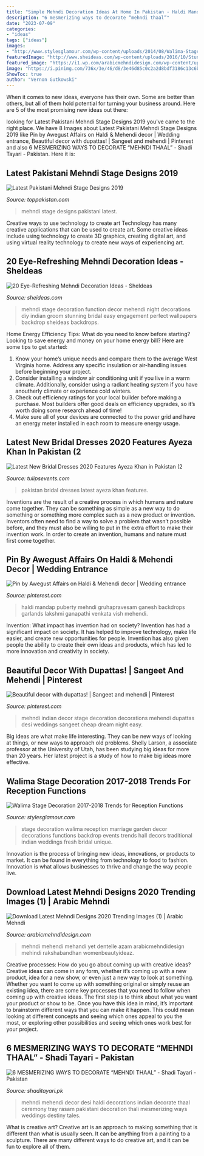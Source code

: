 ```yaml
---
title: "Simple Mehndi Decoration Ideas At Home In Pakistan - Haldi Mandap Puberty Mehndi Gruhapravesam Ganesh Backdrops Garlands Lakshmi Ganapathi Venkata Vish Mehendi"
description: "6 mesmerizing ways to decorate “mehndi thaal”"
date: "2023-07-09"
categories:
- "ideas"
tags: ["ideas"]
images:
- "http://www.stylesglamour.com/wp-content/uploads/2014/08/Walima-Stage-Decoration-ideas-11.jpg"
featuredImage: "http://www.sheideas.com/wp-content/uploads/2016/10/Stunning-Mehndi-Stage-for-Groom-and-Bridal.jpg"
featured_image: "https://i1.wp.com/arabicmehndidesign.com/wp-content/uploads/2020/01/Download-Latest-Mehndi-Designs-2020-Trending-Images-1.jpg?ssl=1"
image: "https://i.pinimg.com/736x/3e/46/d8/3e46d85c0c2a2d8bdf3186c13c6b1751.jpg"
ShowToc: true
author: "Vernon Gutkowski"
---
```



When it comes to new ideas, everyone has their own. Some are better than others, but all of them hold potential for turning your business around. Here are 5 of the most promising new ideas out there: 

	

		
looking for Latest Pakistani Mehndi Stage Designs 2019 you've came to the right place. We have 8 Images about Latest Pakistani Mehndi Stage Designs 2019 like Pin by Awegust Affairs on Haldi &amp; Mehendi decor | Wedding entrance, Beautiful decor with dupattas! | Sangeet and mehendi | Pinterest and also 6 MESMERIZING WAYS TO DECORATE “MEHNDI THAAL” - Shadi Tayari - Pakistan. Here it is:
		
    
## Latest Pakistani Mehndi Stage Designs 2019

<img loading=lazy src="https://www.toppakistan.com/wp-content/uploads/2016/03/mehndi-1.jpg" onerror="this.onerror=null;this.src='https://tse1.mm.bing.net/th?id=OIP.SLmD5bydidvnH2oN1kX7mQHaE7&amp;pid=15.1';" alt="Latest Pakistani Mehndi Stage Designs 2019">

_Source: toppakistan.com_

>mehndi stage designs pakistani latest. 

	

Creative ways to use technology to create art
Technology has many creative applications that can be used to create art. Some creative ideas include using technology to create 3D graphics, creating digital art, and using virtual reality technology to create new ways of experiencing art.

    
## 20 Eye-Refreshing Mehndi Decoration Ideas - SheIdeas

<img loading=lazy src="http://www.sheideas.com/wp-content/uploads/2016/10/Stunning-Mehndi-Stage-for-Groom-and-Bridal.jpg" onerror="this.onerror=null;this.src='https://tse4.mm.bing.net/th?id=OIP.mBFuRSN-acWkjdTEKs9z8QHaE7&amp;pid=15.1';" alt="20 Eye-Refreshing Mehndi Decoration Ideas - SheIdeas">

_Source: sheideas.com_

>mehndi stage decoration function decor mehendi night decorations diy indian groom stunning bridal easy engagement perfect wallpapers backdrop sheideas backdrops. 

	

Home Energy Efficiency Tips: What do you need to know before starting?
Looking to save energy and money on your home energy bill? Here are some tips to get started: 
1. Know your home’s unique needs and compare them to the average West Virginia home. Address any specific insulation or air-handling issues before beginning your project. 
2. Consider installing a window air conditioning unit if you live in a warm climate. Additionally, consider using a radiant heating system if you have anoutherly climate or experience cold winters. 
3. Check out efficiency ratings for your local builder before making a purchase. Most builders offer good deals on efficiency upgrades, so it’s worth doing some research ahead of time! 
4. Make sure all of your devices are connected to the power grid and have an energy meter installed in each room to measure energy usage.

    
## Latest New Bridal Dresses 2020 Features Ayeza Khan In Pakistan (2

<img loading=lazy src="https://i1.wp.com/www.tulipsevents.com/wp-content/uploads/2020/07/Latest-New-Bridal-Dresses-2020-Features-Ayeza-Khan-in-Pakistan-2.jpg?fit=724%2C1080&amp;ssl=1" onerror="this.onerror=null;this.src='https://tse1.mm.bing.net/th?id=OIP.OOPeULri5M5G7eosvqUIjAHaLD&amp;pid=15.1';" alt="Latest New Bridal Dresses 2020 Features Ayeza Khan in Pakistan (2">

_Source: tulipsevents.com_

>pakistan bridal dresses latest ayeza khan features. 

	

Inventions are the result of a creative process in which humans and nature come together. They can be something as simple as a new way to do something or something more complex such as a new product or invention. Inventors often need to find a way to solve a problem that wasn’t possible before, and they must also be willing to put in the extra effort to make their invention work. In order to create an invention, humans and nature must first come together.

    
## Pin By Awegust Affairs On Haldi &amp; Mehendi Decor | Wedding Entrance

<img loading=lazy src="https://i.pinimg.com/736x/3e/46/d8/3e46d85c0c2a2d8bdf3186c13c6b1751.jpg" onerror="this.onerror=null;this.src='https://tse3.mm.bing.net/th?id=OIP.v691dEKLxDtmByfv_WJ75AHaJ4&amp;pid=15.1';" alt="Pin by Awegust Affairs on Haldi &amp; Mehendi decor | Wedding entrance">

_Source: pinterest.com_

>haldi mandap puberty mehndi gruhapravesam ganesh backdrops garlands lakshmi ganapathi venkata vish mehendi. 

	

Invention: What impact has invention had on society?
Invention has had a significant impact on society. It has helped to improve technology, make life easier, and create new opportunities for people. Invention has also given people the ability to create their own ideas and products, which has led to more innovation and creativity in society.

    
## Beautiful Decor With Dupattas! | Sangeet And Mehendi | Pinterest

<img loading=lazy src="https://s-media-cache-ak0.pinimg.com/736x/b7/3d/ce/b73dcef42f5d5db0d62bf400b84c312c.jpg" onerror="this.onerror=null;this.src='https://tse4.mm.bing.net/th?id=OIP.dvoE6eWfbmv4vm5gZWqYhQHaLG&amp;pid=15.1';" alt="Beautiful decor with dupattas! | Sangeet and mehendi | Pinterest">

_Source: pinterest.com_

>mehndi indian decor stage decoration decorations mehendi dupattas desi weddings sangeet cheap dream night easy. 

	

Big ideas are what make life interesting. They can be new ways of looking at things, or new ways to approach old problems. Shelly Larson, a associate professor at the University of Utah, has been studying big ideas for more than 20 years. Her latest project is a study of how to make big ideas more effective.

    
## Walima Stage Decoration 2017-2018 Trends For Reception Functions

<img loading=lazy src="http://www.stylesglamour.com/wp-content/uploads/2014/08/Walima-Stage-Decoration-ideas-11.jpg" onerror="this.onerror=null;this.src='https://tse4.mm.bing.net/th?id=OIP.CcMS-vl0GkeRnJ9lXFWlpAHaEk&amp;pid=15.1';" alt="Walima Stage Decoration 2017-2018 Trends for Reception Functions">

_Source: stylesglamour.com_

>stage decoration walima reception marriage garden decor decorations functions backdrop events trends hall decors traditional indian weddings fresh bridal unique. 

	

Innovation is the process of bringing new ideas, innovations, or products to market. It can be found in everything from technology to food to fashion. Innovation is what allows businesses to thrive and change the way people live.

    
## Download Latest Mehndi Designs 2020 Trending Images (1) | Arabic Mehndi

<img loading=lazy src="https://i1.wp.com/arabicmehndidesign.com/wp-content/uploads/2020/01/Download-Latest-Mehndi-Designs-2020-Trending-Images-1.jpg?ssl=1" onerror="this.onerror=null;this.src='https://tse1.mm.bing.net/th?id=OIP.oCxiMCXG8x7vavuB-NPKNQHaJQ&amp;pid=15.1';" alt="Download Latest Mehndi Designs 2020 Trending Images (1) | Arabic Mehndi">

_Source: arabicmehndidesign.com_

>mehndi mehendi mehandi yet dentelle azam arabicmehndidesign mehindi rakshabandhan womenbeautyideaz. 

	

Creative processes: How do you go about coming up with creative ideas?
Creative ideas can come in any form, whether it’s coming up with a new product, idea for a new show, or even just a new way to look at something. Whether you want to come up with something original or simply reuse an existing idea, there are some key processes that you need to follow when coming up with creative ideas. 
The first step is to think about what you want your product or show to be. Once you have this idea in mind, it’s important to brainstorm different ways that you can make it happen. This could mean looking at different concepts and seeing which ones appeal to you the most, or exploring other possibilities and seeing which ones work best for your project.

    
## 6 MESMERIZING WAYS TO DECORATE “MEHNDI THAAL” - Shadi Tayari - Pakistan

<img loading=lazy src="https://www.shaditayari.pk/wp-content/uploads/7eb6a4e2208e401fd315adf71ca72a25.jpg" onerror="this.onerror=null;this.src='https://tse3.mm.bing.net/th?id=OIP.f8K3r_sJiX3zadeZTwcUsgHaLL&amp;pid=15.1';" alt="6 MESMERIZING WAYS TO DECORATE “MEHNDI THAAL” - Shadi Tayari - Pakistan">

_Source: shaditayari.pk_

>mehndi mehendi decor desi haldi decorations indian decorate thaal ceremony tray rasam pakistani decoration thali mesmerizing ways weddings destiny tales. 

	

What is creative art?
Creative art is an approach to making something that is different than what is usually seen. It can be anything from a painting to a sculpture. There are many different ways to do creative art, and it can be fun to explore all of them.


